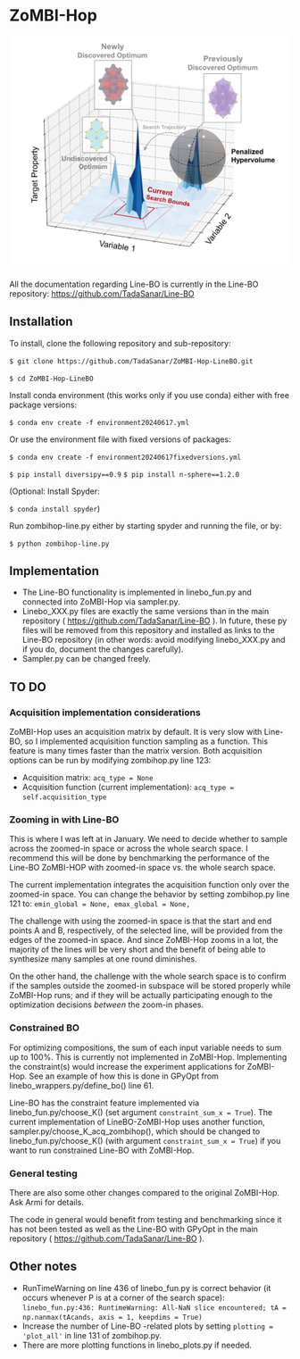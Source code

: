 # ZoMBI-Hop
 
![zombi](./figs/zombi-hop.png)


All the documentation regarding Line-BO is currently in the Line-BO repository: https://github.com/TadaSanar/Line-BO 

## Installation

To install, clone the following repository and sub-repository:

`$ git clone https://github.com/TadaSanar/ZoMBI-Hop-LineBO.git`

`$ cd ZoMBI-Hop-LineBO`

Install conda environment (this works only if you use conda) either with free package versions:

`$ conda env create -f environment20240617.yml`

Or use the environment file with fixed versions of packages:

`$ conda env create -f environment20240617fixedversions.yml`

`$ pip install diversipy==0.9`
`$ pip install n-sphere==1.2.0`

(Optional: Install Spyder:

`$ conda install spyder`)

Run zombihop-line.py either by starting spyder and running the file, or by:

`$ python zombihop-line.py`

## Implementation

- The Line-BO functionality is implemented in linebo_fun.py and connected into ZoMBI-Hop via sampler.py.
- Linebo_XXX.py files are exactly the same versions than in the main repository ( https://github.com/TadaSanar/Line-BO ). In future, these py files will be removed from this repository and installed as links to the Line-BO repository (in other words: avoid modifying linebo_XXX.py and if you do, document the changes carefully).
- Sampler.py can be changed freely. 


## TO DO

### Acquisition implementation considerations

ZoMBI-Hop uses an acquisition matrix by default. It is very slow with Line-BO, so I implemented acquisition function sampling as a function. This feature is many times faster than the matrix version. Both acquisition options can be run by modifying zombihop.py line 123:
- Acquisition matrix: `acq_type = None`
- Acquisition function (current implementation): `acq_type = self.acquisition_type`

### Zooming in with Line-BO

This is where I was left at in January. We need to decide whether to sample across the zoomed-in space or across the whole search space. I recommend this will be done by benchmarking the performance of the Line-BO ZoMBI-HOP with zoomed-in space vs. the whole search space.

The current implementation integrates the acquisition function only over the zoomed-in space. You can change the behavior by setting zombihop.py line 121 to:
`emin_global = None, emax_global = None,`

The challenge with using the zoomed-in space is that the start and end points A and B, respectively, of the selected line, will be provided from the edges of the zoomed-in space. And since ZoMBI-Hop zooms in a lot, the majority of the lines will be very short and the benefit of being able to synthesize many samples at one round diminishes.

On the other hand, the challenge with the whole search space is to confirm if the samples outside the zoomed-in subspace will be stored properly while ZoMBI-Hop runs; and if they will be actually participating enough to the optimization decisions _between_ the zoom-in phases.

### Constrained BO

For optimizing compositions, the sum of each input variable needs to sum up to 100%. This is currently not implemented in ZoMBI-Hop. Implementing the constraint(s) would increase the experiment applications for ZoMBI-Hop. See an example of how this is done in GPyOpt from linebo_wrappers.py/define_bo() line 61.

Line-BO has the constraint feature implemented via linebo_fun.py/choose_K() (set argument `constraint_sum_x = True`). The current implementation of LineBO-ZoMBI-Hop uses another function, sampler.py/choose_K_acq_zombihop(), which should be changed to linebo_fun.py/choose_K() (with argument `constraint_sum_x = True`) if you want to run constrained Line-BO with ZoMBI-Hop.

### General testing

There are also some other changes compared to the original ZoMBI-Hop. Ask Armi for details.

The code in general would benefit from testing and benchmarking since it has not been tested as well as the Line-BO with GPyOpt in the main repository ( https://github.com/TadaSanar/Line-BO ).

## Other notes

- RunTimeWarning on line 436 of linebo_fun.py is correct behavior (it occurs whenever P is at a corner of the search space): `linebo_fun.py:436: RuntimeWarning: All-NaN slice encountered; tA = np.nanmax(tAcands, axis = 1, keepdims = True)`
- Increase the number of Line-BO -related plots by setting `plotting = 'plot_all'` in line 131 of zombihop.py.
- There are more plotting functions in linebo_plots.py if needed.

